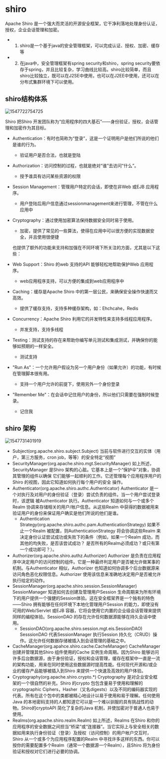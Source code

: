 # shiro 

Apache Shiro 是一个强大而灵活的开源安全框架，它干净利落地处理身份认证，授权，企业会话管理和加密。

* 1. shiro是一个基于java的安全管理框架，可以完成认证、授权、加密、缓存等
* 2. 在java中，安全管理框架有spring security和shiro，spring security要依存于spring，并且比较复杂，学习曲线比较高。shiro比较简单，而且shiro比较独立，既可以在J2SE中使用，也可以在J2EE中使用，还可以在分布式集群环境下可以使用。

## shiro结构体系

![1547722754725](http://dl2.iteye.com/upload/attachment/0093/9788/d59f6d02-1f45-3285-8983-4ea5f18111d5.png)

Shiro 把Shiro 开发团队称为“应用程序的四大基石”——身份验证，授权，会话管理和加密作为其目标。
- Authentication：有时也简称为“登录”，这是一个证明用户是他们所说的他们是谁的行为。

  -  验证用户是否合法，也就是登陆

- Authorization：访问控制的过程，也就是绝对“谁”去访问“什么”。

  -  授予谁具有访问某些资源的权限

- Session Management：管理用户特定的会话，即使在非Web 或EJB 应用程序。

  -  用户登陆后用户信息通过sessionmanagement来进行管理，不管在什么应用中

- Cryptography：通过使用加密算法保持数据安全同时易于使用。

  * 加密，提供了常见的一些算法，使得在应用中可以很方便的实现数据安全，并且使用很便捷

  也提供了额外的功能来支持和加强在不同环境下所关注的方面，尤其是以下这些：

- Web Support：Shiro 的web 支持的API 能够轻松地帮助保护Web 应用程序。

  -  web应用程序支持，可以方便的集成到web应用程序中

- Caching：缓存是Apache Shiro 中的第一层公民，来确保安全操作快速而又高效。

  -  提供了缓存支持，支持多种缓存架构，如：Ehchcahe，Redis

- Concurrency：Apache Shiro 利用它的并发特性来支持多线程应用程序。

  - 并发支持，支持多线程

- Testing：测试支持的存在来帮助你编写单元测试和集成测试，并确保你的能够如预期的一样安全。

  - 测试支持

- "Run As"：一个允许用户假设为另一个用户身份（如果允许）的功能，有时候在管理脚本很有用。

  - 支持一个用户允许的前提下，使用另外一个身份登录

- "Remember Me"：在会话中记住用户的身份，所以他们只需要在强制时候登录。

  - 记住我

## shiro 架构

![1547731401919](http://dl2.iteye.com/upload/attachment/0093/9792/9b959a65-799d-396e-b5f5-b4fcfe88f53c.png)

* Subject(org.apache.shiro.subject.Subject)
  当前与软件进行交互的实体（用户，第三方服务，cron job，等等）的安全特定“视图”
* SecurityManager(org.apache.shiro.mgt.SecurityManager)
  如上所述，SecurityManager 是Shiro 架构的心脏。它基本上是一个“保护伞”对象，协调其管理的组件以确保
  它们能够一起顺利的工作。它还管理每个应用程序用户的Shiro 的视图，因此它知道如何执行每个用户的安全
  操作。
* Authenticator(org.apache.shiro.authc.Authenticator)
  Authenticator 是一个对执行及对用户的身份验证（登录）尝试负责的组件。当一个用户尝试登录时，该逻辑
  被Authenticator 执行。Authenticator 知道如何与一个或多个Realm 协调来存储相关的用户/帐户信息。从这些Realm 中获得的数据被用来验证用户的身份来保证用户确实是他们所说的他们是谁。
  * Authentication Strategy(org.apache.shiro.authc.pam.AuthenticationStrategy)
    如果不止一个Realm 被配置，则AuthenticationStrategy 将会协调这些Realm 来决定身份认证尝试成功或失败下的条件（例如，如果一个Realm 成功，而其他的均失败，是否该尝试成功？ 是否所有的Realm必须成功？或只有第一个成功即可？）。
* Authorizer(org.apache.shiro.authz.Authorizer)
    Authorizer 是负责在应用程序中决定用户的访问控制的组件。它是一种最终判定用户是否被允许做某事的机制。与Authenticator 相似，Authorizer 也知道如何协调多个后台数据源来访问角色恶化权限信息。Authorizer 使用该信息来准确地决定用户是否被允许执行给定的动作。
* SessionManager(org.apache.shiro.session.SessionManager)
    SessionManager 知道如何去创建及管理用户Session 生命周期来为所有环境下的用户提供一个强健的Session体验。这在安全框架界是一个独有的特色——Shiro 拥有能够在任何环境下本地化管理用户Session 的能力，即使没有可用的Web/Servlet 或EJB 容器，它将会使用它内置的企业级会话管理来提供同样的编程体验。SessionDAO 的存在允许任何数据源能够在持久会话中使用。
    * SessionDAO(org.apache.shiro.session.mgt.eis.SessionDAO)
    SesssionDAO 代表SessionManager 执行Session 持久化（CRUD）操作。这允许任何数据存储被插入到会话管理的基础之中。
* CacheManager(org.apahce.shiro.cache.CacheManager)
    CacheManager 创建并管理其他Shiro 组件使用的Cache 实例生命周期。因为Shiro 能够访问许多后台数据源，由于身份验证，授权和会话管理，缓存在框架中一直是一流的架构功能，用来在同时使用这些数据源时提高性能。任何现代开源和/或企业的缓存产品能够被插入到Shiro 来提供一个快速及高效的用户体验。
* Cryptography(org.apache.shiro.crypto.*)
    Cryptography 是对企业安全框架的一个很自然的补充。Shiro 的crypto 包包含量易于使用和理解的cryptographic  Ciphers，Hasher（又名digests）以及不同的编码器实现的代表。所有在这个包中的类都被精心地设计以易于使用和易于理解。任何使用Java 的本地密码支持的人都知道它可以是一个难以驯服的具有挑战性的动物。Shiro的cryptoAPI 简化了复杂的Java 机制，并使加密对于普通人也易于使用。
* Realms(org.apache.shiro.realm.Realm)
    如上所述，Realms 在Shiro 和你的应用程序的安全数据之间担当“桥梁”或“连接器”。当它实际上与安全相关的数据如用来执行身份验证（登录）及授权（访问控制）的用户帐户交互时，Shiro 从一个或多个为应用程序配置的Realm 中寻找许多这样的东西。你可以按你的需要配置多个Realm（通常一个数据源一个Realm），且Shiro 将为身份验证和授权对它们进行必要的协调。
